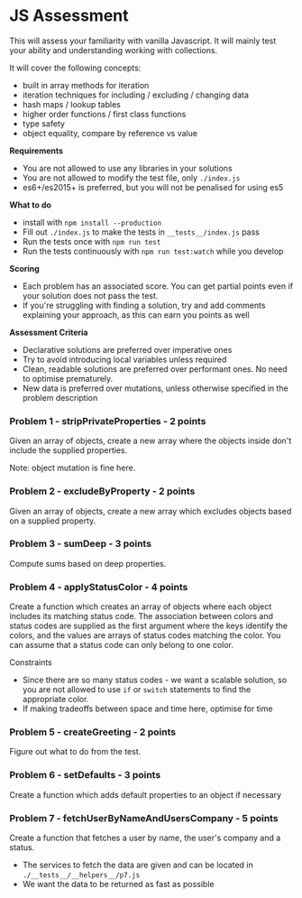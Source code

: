 # JS Assessment

This will assess your familiarity with vanilla Javascript. It will mainly test your ability and understanding working with collections.

It will cover the following concepts:

- built in array methods for iteration
- iteration techniques for including / excluding / changing data
- hash maps / lookup tables
- higher order functions / first class functions
- type safety
- object equality, compare by reference vs value

**Requirements**

- You are not allowed to use any libraries in your solutions
- You are not allowed to modify the test file, only `./index.js`
- es6+/es2015+ is preferred, but you will not be penalised for using es5

**What to do**

- install with `npm install --production`
- Fill out `./index.js` to make the tests in `__tests__/index.js` pass
- Run the tests once with `npm run test`
- Run the tests continuously with `npm run test:watch` while you develop

**Scoring**

- Each problem has an associated score. You can get partial points even if your solution does not pass the test.
- If you're struggling with finding a solution, try and add comments explaining your approach, as this
  can earn you points as well

**Assessment Criteria**

- Declarative solutions are preferred over imperative ones
- Try to avoid introducing local variables unless required
- Clean, readable solutions are preferred over performant ones. No need to optimise prematurely.
- New data is preferred over mutations, unless otherwise specified in the problem description

### Problem 1 - stripPrivateProperties - 2 points

Given an array of objects, create a new array where the objects inside don't include the supplied
properties.

Note: object mutation is fine here.

### Problem 2 - excludeByProperty - 2 points

Given an array of objects, create a new array which excludes objects based on a supplied property.

### Problem 3 - sumDeep - 3 points

Compute sums based on deep properties.

### Problem 4 - applyStatusColor - 4 points

Create a function which creates an array of objects where
each object includes its matching status code. The association between
colors and status codes are supplied as the first argument where
the keys identify the colors, and the values are arrays of status codes matching the color.
You can assume that a status code can only belong to one color.

Constraints

- Since there are so many status codes - we want a scalable solution, so you are not allowed to use `if` or `switch` statements
  to find the appropriate color.
- If making tradeoffs between space and time here, optimise for time

### Problem 5 - createGreeting - 2 points

Figure out what to do from the test.

### Problem 6 - setDefaults - 3 points

Create a function which adds default properties to an object if necessary

### Problem 7 - fetchUserByNameAndUsersCompany - 5 points

Create a function that fetches a user by name, the user's company and a status.

- The services to fetch the data are given and can be located in `./__tests__/__helpers__/p7.js`
- We want the data to be returned as fast as possible
